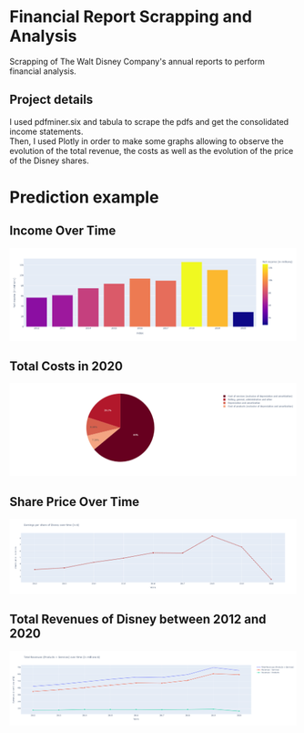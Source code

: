 # Financial Report Scrapping and Analysis
Scrapping of The Walt Disney Company's annual reports to perform financial analysis.

## Project details
I used pdfminer.six and tabula to scrape the pdfs and get the consolidated income statements.<br>
Then, I used Plotly in order to make some graphs allowing to observe the evolution of the total revenue, the costs as well as the evolution of the price of the Disney shares.

# Prediction example

## Income Over Time
![](result_report/net_income.png)

## Total Costs in 2020
![](result_report/total_costs.png)

## Share Price Over Time
![](result_report/share_over_time.png)

## Total Revenues of Disney between 2012 and 2020
![](result_report/total_revenues.png)

